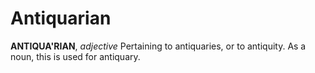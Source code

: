 # Antiquarian

**ANTIQUA'RIAN**, _adjective_ Pertaining to antiquaries, or to antiquity. As a noun, this is used for antiquary.